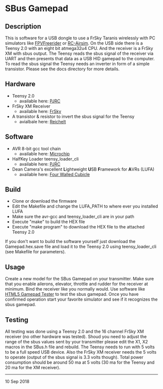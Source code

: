 # SBus Gamepad

## Description
This is software for a USB dongle to use a FrSky Taranis wirelessly with PC simulators like <a target="_blank" href="https://fpv-freerider.itch.io/fpv-freerider">FPVFreerider</a> or <a target="_blank" href="http://www.fabricated-reality.com">RC-Airsim</a>. On the USB side there is a Teensy 2.0 with an eight bit atmega32u4 CPU. And the receiver is a FrSky XM with sbus output. The Teensy reads the sbus signal of the receiver via UART and then presents that data as a USB HID gamepad to the computer. To read the sbus signal the Teensy needs an inverter in form of a simple transistor. Please see the docs directory for more details.

## Hardware
* Teensy 2.0
	* available here: <a target="_blank" href="https://www.pjrc.com/">PJRC</a>
* FrSky XM Receiver
	* available here: <a target="_blank" href="https://www.frsky-rc.com/">FrSky</a>
* A transistor & resistor to invert the sbus signal for the Teensy
	* avialbale here: <a target="_blank" href="https://www.reichelt.de/">Reichelt</a>
## Software
* AVR 8-bit gcc tool chain
	* available here: <a target="_blank" href="http://www.microchip.com/">Microchip</a>
* HalfKey Loader teensy_loader_cli
	* available here: <a target="_blank" href="https://www.pjrc.com/">PJRC</a>
* Dean Camera's excellent **L**ightweight **U**SB **F**ramework for **A**VRs (LUFA)
	* available here: <a target="_blank" href="http://www.fourwalledcubicle.com/">Four Walled Cubicle</a>

## Build
* Clone or download the firmware
* Edit the Makefile and change the LUFA_PATH to where ever you installed LUFA
* Make sure the avr-gcc and teensy_loader_cli are in your path
* Execute "make" to build the HEX file
* Execute "make program" to download the HEX file to the attached Teensy 2.0

If you don't want to build the software yourself just download the Gamepad.hex.save file and load it to the Teensy 2.0 using teensy_loader_cli (see Makefile for parameters).

## Usage
Create a new model for the SBus Gamepad on your transmitter. Make sure that you enable ailerons, elevator, throttle and rudder for the receiver at minimum. Bind the receiver like you normally would. Use software like <a href="http://html5gamepad.com">HTML5 Gamepad Tester</a> to test the sbus gamepad. Once you have confirmed operation start your favorite simulator and see if it recognizes the sbus gamepad.

## Testing

All testing was done using a Teensy 2.0 and the 16 channel FrSky XM receiver (no other hardware was tested). Shoud you need to adjust the range of the sbus values sent by your transmitter please edit the X1, X2 macros in the SBus.h file and rebuild. The Teensy needs to run with 5 volts to be a full speed USB device. Also the FrSky XM receiver needs the 5 volts to operate (output of the sbus signal is 3.3 volts though). Total power consumption should be around 50 ma at 5 volts (30 ma for the Teensy and 20 ma for the XM receiver).

---

10 Sep 2018
